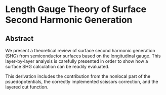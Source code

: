 Length Gauge Theory of Surface Second Harmonic Generation
=========================================================

Abstract
------------
We present a theoretical review of surface second harmonic generation (SHG) from semiconductor surfaces based on the longitudinal gauge. This layer-by-layer analysis is carefully presented in order to show how a surface SHG calculation can be readily evaluated. 

This derivation includes the contribution from the nonlocal part of the psuedopotentials, the correctly implemented scissors correction, and the layered cut function.
